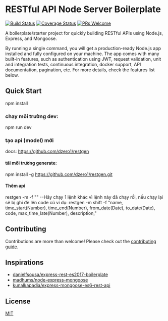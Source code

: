 # RESTful API Node Server Boilerplate

[![Build Status](https://travis-ci.org/hagopj13/node-express-boilerplate.svg?branch=master)](https://travis-ci.org/hagopj13/node-express-boilerplate)
[![Coverage Status](https://coveralls.io/repos/github/hagopj13/node-express-boilerplate/badge.svg?branch=master)](https://coveralls.io/github/hagopj13/node-express-boilerplate?branch=master)
[![PRs Welcome](https://img.shields.io/badge/PRs-welcome-brightgreen.svg?style=flat-square)](http://makeapullrequest.com)

A boilerplate/starter project for quickly building RESTful APIs using Node.js, Express, and Mongoose.

By running a single command, you will get a production-ready Node.js app installed and fully configured on your machine. The app comes with many built-in features, such as authentication using JWT, request validation, unit and integration tests, continuous integration, docker support, API documentation, pagination, etc. For more details, check the features list below.

## Quick Start 

npm install

### chạy môi trường dev: 

npm run dev

### tạo api (model) mới  
docs: https://github.com/dzero1/restgen 

#### tải môi trường generate: 
npm install -g https://github.com/dzero1/restgen.git

#### Thêm api
restgen -m <datamodel> -f "<model field set>"
--Hãy chạy 1 lệnh khác vì lệnh này đã chạy rồi, nếu chạy lại sẽ bị ghi đè lên code cũ
ví dụ: restgen -m shift -f "name, time_start(Number), time_end(Number), from_date(Date), to_date(Date), code, max_time_late(Number), description,"
## Contributing

Contributions are more than welcome! Please check out the [contributing guide](CONTRIBUTING.md).

## Inspirations

- [danielfsousa/express-rest-es2017-boilerplate](https://github.com/danielfsousa/express-rest-es2017-boilerplate)
- [madhums/node-express-mongoose](https://github.com/madhums/node-express-mongoose)
- [kunalkapadia/express-mongoose-es6-rest-api](https://github.com/kunalkapadia/express-mongoose-es6-rest-api)

## License

[MIT](LICENSE)
